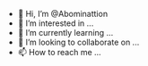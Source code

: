 - 👋 Hi, I’m @Abominattion
- 👀 I’m interested in ...
- 🌱 I’m currently learning ...
- 💞️ I’m looking to collaborate on ...
- 📫 How to reach me ...

<!---
Abominattion/Abominattion is a ✨ special ✨ repository because its `README.md` (this file) appears on your GitHub profile.
You can click the Preview link to take a look at your changes.
--->
